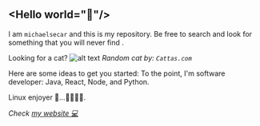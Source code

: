 ## <Hello world=\"👋"\/> 

I am `michaelsecar` and this is my repository.
Be free to search and look for something that you will never find .

Looking for a cat?
![alt text](https://cataas.com/cat)
_Random cat by: `Cattas.com`_

Here are some ideas to get you started:
To the point, I'm software developer: Java, React, Node, and Python.

Linux enjoyer 🐧...🐧🐧🐧🐧.

_Check [my website 💻](https://michaelsecar.com)_ 
